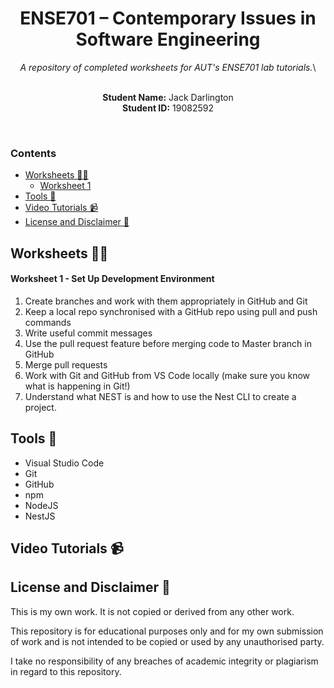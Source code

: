 <h1 align="center">ENSE701 – Contemporary Issues in Software Engineering</h1>
<div align="center">
  <i>A repository of completed worksheets for AUT's ENSE701 lab tutorials.</i>\
  <br/>
  <br/>
  <p>
    <b>Student Name:</b> Jack Darlington<br/>
    <b>Student ID:</b> 19082592
  </p>
</div>
<br/>

### Contents
  - [Worksheets 👨‍💻](#worksheets-)
      - [Worksheet 1](#worksheet-1-)
  - [Tools 🧰](#tools-)
  - [Video Tutorials 📹](#video-tutorials-)
  - [License and Disclaimer 📄](#license-and-disclaimer-)


## Worksheets 👨‍💻

#### Worksheet 1 - Set Up Development Environment
1. Create branches and work with them appropriately in GitHub and Git
2. Keep a local repo synchronised with a GitHub repo using pull and push commands
3. Write useful commit messages
4. Use the pull request feature before merging code to Master branch in GitHub
5. Merge pull requests 
6. Work with Git and GitHub from VS Code locally (make sure you know what is happening in Git!)
7. Understand what NEST is and how to use the Nest CLI to create a project.

## Tools 🧰
- Visual Studio Code
- Git
- GitHub
- npm
- NodeJS
- NestJS

## Video Tutorials 📹

## License and Disclaimer 📄

This is my own work. It is not copied or derived from any other work.

This repository is for educational purposes only and for my own submission of work 
and is not intended to be copied or used by any unauthorised party.

I take no responsibility of any breaches of academic integrity or plagiarism in 
regard to this repository.
